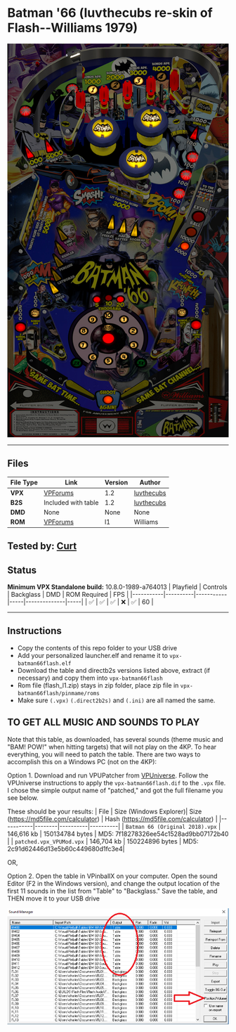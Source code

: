 # Batman '66 (luvthecubs re-skin of Flash--Williams 1979)

![Table Preview](../../images/vpx-batman66flash-preview.jpg)

---

## Files
| File Type | Link | Version | Author | 
|-----------|--------|----------|--------------|
| **VPX** | [VPForums](https://www.vpforums.org/index.php?app=downloads&showfile=13652) | 1.2 | [luvthecubs](https://www.vpforums.org/index.php?showuser=32651) |
| **B2S** | Included with table | 1.2 | [luvthecubs](https://www.vpforums.org/index.php?showuser=32651) |
| **DMD** | None | None | None |
| **ROM** | [VPForums](https://www.vpforums.org/index.php?app=downloads&showfile=758) | l1 | Williams |

**Tested by:** [Curt](https://github.com/Old-Cyrus)
---

## Status 
**Minimum VPX Standalone build:** 10.8.0-1989-a764013
| Playfield | Controls | Backglass | DMD | ROM Required | FPS | 
|-----------|----------|-----------|-----|--------------|-----|
| :white_check_mark: | :white_check_mark: | :white_check_mark: | :x: | :white_check_mark: | 60 |

---

## Instructions

- Copy the contents of this repo folder to your USB drive
- Add your personalized launcher.elf and rename it to `vpx-batman66flash.elf`
- Download the table and directb2s versions listed above, extract (if necessary) and copy them into `vpx-batman66flash`
- Rom file (flash_l1.zip) stays in zip folder, place zip file in `vpx-batman66flash/pinmame/roms`
- Make sure `(.vpx)` `(.direct2b2s)` and `(.ini)` are all named the same.


## TO GET ALL MUSIC AND SOUNDS TO PLAY

Note that this table, as downloaded, has several sounds (theme music and "BAM! POW!" when hitting targets) that will not play on the 4KP. To hear everything, you will need to patch the table. There are two ways to accomplish this on a Windows PC (not on the 4KP):

Option 1. Download and run VPUPatcher from [VPUniverse](https://vpuniverse.com/files/file/2581-vpuremix-system-vppatching-system-vpx-only/). Follow the VPUniverse instructions to apply the `vpx-batman66flash.dif` to the `.vpx` file. I chose the simple output name of "patched," and got the full filename you see below.

These should be your results:
| File | Size (Windows Explorer)| Size (https://md5file.com/calculator) | Hash (https://md5file.com/calculator) |
|-----------|--------|----------|----------|
| `Batman 66 (Original 2018).vpx` | 146,616 kb | 150134784 bytes | MD5: 7f18278326ee54c1528ad9bb07172b40 |
| `patched.vpx_VPUMod.vpx` | 146,704 kb | 150224896 bytes | MD5: 2c91d62446d13e5b60c449680d1fc3e4|

OR,

Option 2. Open the table in VPinballX on your computer. Open the sound Editor (F2 in the Windows version), and change the output location of the first 11 sounds in the list from "Table" to "Backglass." Save the table, and THEN move it to your USB drive

![Look](../../images/vpx-batman66flash-sound.png)

